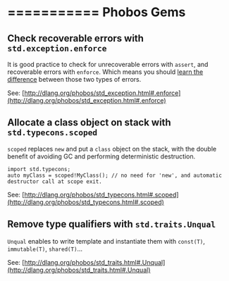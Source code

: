 ===========
Phobos Gems
===========

## Check recoverable errors with `std.exception.enforce`

It is good practice to check for unrecoverable errors with `assert`, and recoverable errors with `enforce`.
Which means you should [learn the difference](#Unrecoverable-vs-recoverable-errors) between those two types of errors.

See: [http://dlang.org/phobos/std_exception.html#.enforce](http://dlang.org/phobos/std_exception.html#.enforce)

## Allocate a class object on stack with `std.typecons.scoped`

`scoped` replaces `new` and put a `class` object on the stack, with the double benefit of avoiding GC and performing deterministic destruction.

```
import std.typecons;
auto myClass = scoped!MyClass(); // no need for 'new', and automatic destructor call at scope exit.
```

See: [http://dlang.org/phobos/std_typecons.html#.scoped](http://dlang.org/phobos/std_typecons.html#.scoped)

## Remove type qualifiers with `std.traits.Unqual`

`Unqual` enables to write template and instantiate them with `const(T)`, `immutable(T)`, `shared(T)`&hellip;

See: [http://dlang.org/phobos/std_traits.html#.Unqual](http://dlang.org/phobos/std_traits.html#.Unqual)


